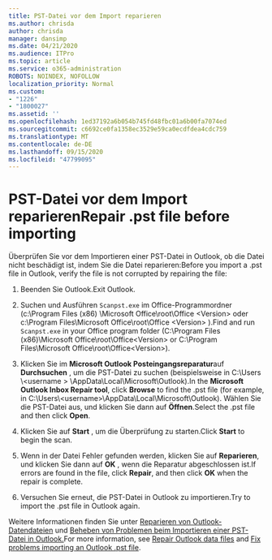 ```yaml
---
title: PST-Datei vor dem Import reparieren
ms.author: chrisda
author: chrisda
manager: dansimp
ms.date: 04/21/2020
ms.audience: ITPro
ms.topic: article
ms.service: o365-administration
ROBOTS: NOINDEX, NOFOLLOW
localization_priority: Normal
ms.custom:
- "1226"
- "1800027"
ms.assetid: ''
ms.openlocfilehash: 1ed37192a6b054b745fd48fbc01a6b00fa7074ed
ms.sourcegitcommit: c6692ce0fa1358ec3529e59ca0ecdfdea4cdc759
ms.translationtype: MT
ms.contentlocale: de-DE
ms.lasthandoff: 09/15/2020
ms.locfileid: "47799095"
---
```

# <a name="repair-pst-file-before-importing"></a><span data-ttu-id="05570-102">PST-Datei vor dem Import reparieren</span><span class="sxs-lookup"><span data-stu-id="05570-102">Repair .pst file before importing</span></span>

<span data-ttu-id="05570-103">Überprüfen Sie vor dem Importieren einer PST-Datei in Outlook, ob die Datei nicht beschädigt ist, indem Sie die Datei reparieren:</span><span class="sxs-lookup"><span data-stu-id="05570-103">Before you import a .pst file in Outlook, verify the file is not corrupted by repairing the file:</span></span>

1. <span data-ttu-id="05570-104">Beenden Sie Outlook.</span><span class="sxs-lookup"><span data-stu-id="05570-104">Exit Outlook.</span></span>

2. <span data-ttu-id="05570-105">Suchen und Ausführen `Scanpst.exe` im Office-Programmordner (c:\Program Files (x86) \Microsoft Office\root\Office \<Version\> oder c:\Program Files\Microsoft Office\root\Office \<Version\> ).</span><span class="sxs-lookup"><span data-stu-id="05570-105">Find and run `Scanpst.exe` in your Office program folder (C:\Program Files (x86)\Microsoft Office\root\Office\<Version\> or C:\Program Files\Microsoft Office\root\Office\<Version\>).</span></span>

3. <span data-ttu-id="05570-106">Klicken Sie im **Microsoft Outlook Posteingangsreparatur**auf **Durchsuchen** , um die PST-Datei zu suchen (beispielsweise in C:\Users \\<username \> \AppData\Local\Microsoft\Outlook).</span><span class="sxs-lookup"><span data-stu-id="05570-106">In the **Microsoft Outlook Inbox Repair tool**, click **Browse** to find the .pst file (for example, in C:\Users\\<username\>\AppData\Local\Microsoft\Outlook).</span></span> <span data-ttu-id="05570-107">Wählen Sie die PST-Datei aus, und klicken Sie dann auf **Öffnen**.</span><span class="sxs-lookup"><span data-stu-id="05570-107">Select the .pst file and then click **Open**.</span></span>

4. <span data-ttu-id="05570-108">Klicken Sie auf **Start** , um die Überprüfung zu starten.</span><span class="sxs-lookup"><span data-stu-id="05570-108">Click **Start** to begin the scan.</span></span>

5. <span data-ttu-id="05570-109">Wenn in der Datei Fehler gefunden werden, klicken Sie auf **Reparieren**, und klicken Sie dann auf **OK** , wenn die Reparatur abgeschlossen ist.</span><span class="sxs-lookup"><span data-stu-id="05570-109">If errors are found in the file, click **Repair**, and then click **OK** when the repair is complete.</span></span>

6. <span data-ttu-id="05570-110">Versuchen Sie erneut, die PST-Datei in Outlook zu importieren.</span><span class="sxs-lookup"><span data-stu-id="05570-110">Try to import the .pst file in Outlook again.</span></span>

<span data-ttu-id="05570-111">Weitere Informationen finden Sie unter [Reparieren von Outlook-Datendateien](https://support.office.com/article/25663bc3-11ec-4412-86c4-60458afc5253) und [Beheben von Problemen beim Importieren einer PST-Datei in Outlook.](https://support.office.com/article/2d2e50dc-5c36-4ab2-ab50-f1be733b3d6e)</span><span class="sxs-lookup"><span data-stu-id="05570-111">For more information, see [Repair Outlook data files](https://support.office.com/article/25663bc3-11ec-4412-86c4-60458afc5253) and [Fix problems importing an Outlook .pst file](https://support.office.com/article/2d2e50dc-5c36-4ab2-ab50-f1be733b3d6e).</span></span>
